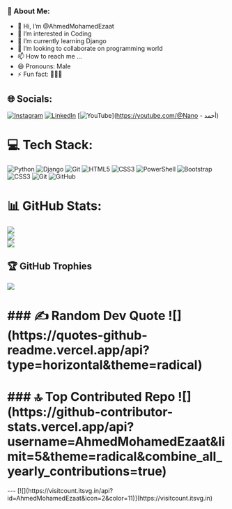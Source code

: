 ### 💫 About Me:
- 👋 Hi, I’m @AhmedMohamedEzaat
- 👀 I’m interested in Coding
- 🌱 I’m currently learning Django
- 💞️ I’m looking to collaborate on programming world
- 📫 How to reach me ...
- 😄 Pronouns: Male
- ⚡ Fun fact: 🌵🐱‍💻


## 🌐 Socials:
[![Instagram](https://img.shields.io/badge/Instagram-%23E4405F.svg?logo=Instagram&logoColor=white)](https://instagram.com/https://www.Instagram.com/ahmed_m.ezaat ) [![LinkedIn](https://img.shields.io/badge/LinkedIn-%230077B5.svg?logo=linkedin&logoColor=white)](https://linkedin.com/in/https://www.linkedin.com/in/ahmed-mohamed-346b1a320/) [![YouTube](https://img.shields.io/badge/YouTube-%23FF0000.svg?logo=YouTube&logoColor=white)](https://youtube.com/@Nano - أحمد) 

<h1 aline="center">
  
# 💻 Tech Stack:
![Python](https://img.shields.io/badge/python-3670A0?style=for-the-badge&logo=python&logoColor=ffdd54) ![Django](https://img.shields.io/badge/django-%23092E20.svg?style=for-the-badge&logo=django&logoColor=white) ![Git](https://img.shields.io/badge/git-%23F05033.svg?style=for-the-badge&logo=git&logoColor=white) ![HTML5](https://img.shields.io/badge/html5-%23E34F26.svg?style=for-the-badge&logo=html5&logoColor=white) ![CSS3](https://img.shields.io/badge/css3-%231572B6.svg?style=for-the-badge&logo=css3&logoColor=white) ![PowerShell](https://img.shields.io/badge/PowerShell-%235391FE.svg?style=for-the-badge&logo=powershell&logoColor=white) ![Bootstrap](https://img.shields.io/badge/bootstrap-%238511FA.svg?style=for-the-badge&logo=bootstrap&logoColor=white) ![CSS3](https://img.shields.io/badge/css3-%231572B6.svg?style=for-the-badge&logo=css3&logoColor=white) ![Git](https://img.shields.io/badge/git-%23F05033.svg?style=for-the-badge&logo=git&logoColor=white) ![GitHub](https://img.shields.io/badge/github-%23121011.svg?style=for-the-badge&logo=github&logoColor=white)
</h1>
<h1 aline="center">
  
# 📊 GitHub Stats:
![](https://github-readme-stats.vercel.app/api?username=AhmedMohamedEzaat&theme=radical&hide_border=true&include_all_commits=true&count_private=true)<br/>
![](https://github-readme-streak-stats.herokuapp.com/?user=AhmedMohamedEzaat&theme=radical&hide_border=true)<br/>
![](https://github-readme-stats.vercel.app/api/top-langs/?username=AhmedMohamedEzaat&theme=radical&hide_border=true&include_all_commits=true&count_private=true&layout=compact)
</h1>

## 🏆 GitHub Trophies
![](https://github-profile-trophy.vercel.app/?username=AhmedMohamedEzaat&theme=radical&no-frame=true&no-bg=false&margin-w=4)

<h1 aline="center">
### ✍️ Random Dev Quote
![](https://quotes-github-readme.vercel.app/api?type=horizontal&theme=radical)
</h1>

<h1 aline="center">
### 🔝 Top Contributed Repo
![](https://github-contributor-stats.vercel.app/api?username=AhmedMohamedEzaat&limit=5&theme=radical&combine_all_yearly_contributions=true)
</h1>
---
[![](https://visitcount.itsvg.in/api?id=AhmedMohamedEzaat&icon=2&color=11)](https://visitcount.itsvg.in)

<!-- Proudly created with GPRM ( https://gprm.itsvg.in ) -->
<!---
AhmedMohamedEzaat/AhmedMohamedEzaat is a ✨ special ✨ repository because its `README.md` (this file) appears on your GitHub profile.
You can click the Preview link to take a look at your changes.
--->
